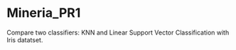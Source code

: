 # Mineria_PR1

Compare two classifiers: KNN and Linear Support Vector Classification with Iris datatset.
